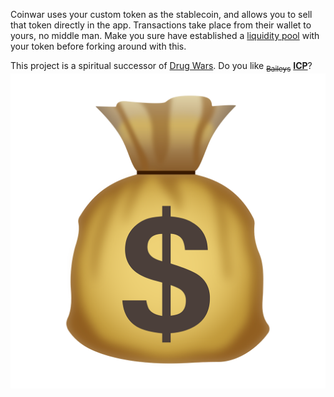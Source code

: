 Coinwar uses your custom token as the stablecoin, and allows you to sell that token directly in the app.  Transactions take place from their wallet to yours, no middle man.  Make you sure have established a <a href="https://app.uniswap.org/#/add/v2/">liquidity pool</a> with your token before forking around with this.

This project is a spiritual successor of <a href="https://en.wikipedia.org/wiki/Drug_Wars_(video_game)" target="_blank">Drug Wars</a>.  Do you like <sub>~~Baileys~~</sub> <a href="https://23mjo-tyaaa-aaaad-qdt5a-cai.ic.fleek.co/" target="_blank">**ICP**</a>?
![COINWAR](/img/1024.png)